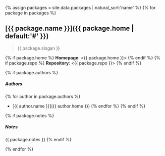 {% assign packages = site.data.packages | natural_sort:'name' %}
{% for package in packages %}
## [{{ package.name }}]({{ package.home | default:'#' }})

> {{ package.slogan }}

{% if package.home %}
**Homepage**: <{{ package.home }}>
{% endif %}
{% if package.repo %}
**Repository**: <{{ package.repo }}>
{% endif %}

{% if package.authors %}
##### Authors
{% for author in package.authors %}
- [{{ author.name }}]({{ author.home }})
{% endfor %}
{% endif %}

{% if package.notes %}
##### Notes
{{ package.notes }}
{% endif %}

{% endfor %}
